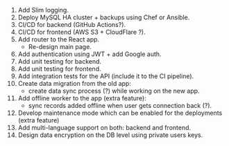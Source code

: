 1. Add Slim logging.
2. Deploy MySQL HA cluster + backups using Chef or Ansible.
3. CI/CD for backend (GitHub Actions?).
4. CI/CD for frontend (AWS S3 + CloudFlare ?).
5. Add router to the React app.
   - Re-design main page.
7. Add authentication using JWT + add Google auth.
8. Add unit testing for backend.
9. Add unit testing for frontend.
10. Add integration tests for the API (include it to the CI pipeline).
11. Create data migration from the old app:
    - create data sync process (?) while working on the new app.
12. Add offline worker to the app (extra feature):
    - sync records added offline when user gets connection back (?).
13. Develop maintenance mode which can be enabled for the deployments (extra feature)
14. Add multi-language support on both: backend and frontend.
15. Design data encryption on the DB level using private users keys.